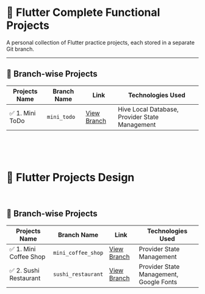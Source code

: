 # 📘 Flutter Complete Functional Projects

A personal collection of Flutter practice projects, each stored in a separate Git branch.

---

## 📂 Branch-wise Projects

| Projects Name             | Branch Name            | Link                                                                       | Technologies Used |
|------------------|------------------------|----------------------------------------------------------------------|-----------------------------------
| ✅ 1. Mini ToDo | `mini_todo`               | [View Branch](https://github.com/monir996/flutter-projects/tree/mini_todo) | Hive Local Database, Provider State Management |

<br> <br> <br>

# 📘 Flutter Projects Design 
<br>

## 📂 Branch-wise Projects

| Projects Name             | Branch Name            | Link                                                                                          | Technologies Used |
|------------------|------------------------|----------------------------------------------------------------------|------------------------------------------------------
| ✅ 1. Mini Coffee Shop | `mini_coffee_shop`               | [View Branch](https://github.com/monir996/flutter-projects/tree/mini_coffee_shop) | Provider State Management |
| ✅ 2. Sushi Restaurant | `sushi_restaurant`               | [View Branch](https://github.com/monir996/flutter-projects/tree/sushi_restaurant) | Provider State Management, Google Fonts |

